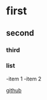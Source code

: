 # first

## second


### third 

### list

-item 1
-item 2

[github](https://github.com/harshiddsinh/demo3)
